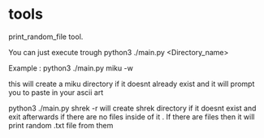 # tools
print_random_file tool.

You can just execute trough python3 ./main.py <Directory_name> <action>

Example : python3 ./main.py miku -w 

this will create a miku directory if it doesnt already exist and it will prompt you to paste in your ascii art

python3 ./main.py shrek -r will create shrek directory if it doesnt exist and exit afterwards if there are no files inside of it . If there are files then it will print random .txt file from them

